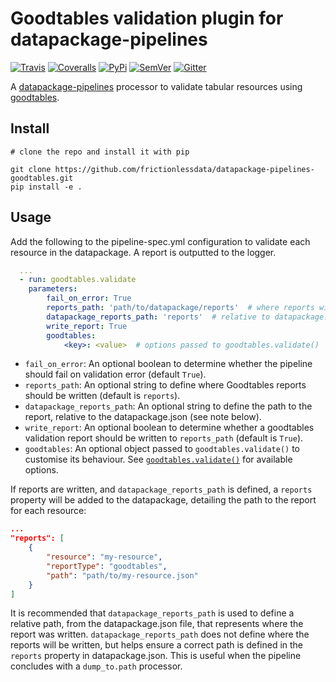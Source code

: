 # Goodtables validation plugin for datapackage-pipelines

[![Travis](https://img.shields.io/travis/frictionlessdata/datapackage-pipelines-goodtables/master.svg)](https://travis-ci.org/frictionlessdata/datapackage-pipelines-goodtables)
[![Coveralls](http://img.shields.io/coveralls/frictionlessdata/datapackage-pipelines-goodtables/master.svg)](https://coveralls.io/r/frictionlessdata/datapackage-pipelines-goodtables?branch=master)
[![PyPi](https://img.shields.io/pypi/v/datapackage-pipelines-goodtables.svg)](https://pypi.python.org/pypi/datapackage-pipelines-goodtables)
[![SemVer](https://img.shields.io/badge/versions-SemVer-brightgreen.svg)](http://semver.org/)
[![Gitter](https://img.shields.io/gitter/room/frictionlessdata/chat.svg)](https://gitter.im/frictionlessdata/chat)


A [datapackage-pipelines](https://github.com/frictionlessdata/datapackage-pipelines) processor to validate tabular resources using [goodtables](https://github.com/frictionlessdata/goodtables-py).


## Install

```
# clone the repo and install it with pip

git clone https://github.com/frictionlessdata/datapackage-pipelines-goodtables.git
pip install -e .
```

## Usage

Add the following to the pipeline-spec.yml configuration to validate each resource in the datapackage. A report is outputted to the logger.

```yaml
  ...
  - run: goodtables.validate
    parameters:
        fail_on_error: True
        reports_path: 'path/to/datapackage/reports'  # where reports will be written
        datapackage_reports_path: 'reports'  # relative to datapackage.json
        write_report: True
        goodtables:
            <key>: <value>  # options passed to goodtables.validate()
```

- `fail_on_error`: An optional boolean to determine whether the pipeline should fail on validation error (default `True`).
- `reports_path`: An optional string to define where Goodtables reports should be written (default is `reports`).
- `datapackage_reports_path`: An optional string to define the path to the report, relative to the datapackage.json (see note below).
- `write_report`: An optional boolean to determine whether a goodtables validation report should be written to `reports_path` (default is `True`).
- `goodtables`: An optional object passed to `goodtables.validate()` to customise its behaviour. See [`goodtables.validate()`](https://github.com/frictionlessdata/goodtables-py/#validatesource-options) for available options.

If reports are written, and `datapackage_reports_path` is defined, a `reports` property will be added to the datapackage, detailing the path to the report for each resource:

```json
...
"reports": [
    {
        "resource": "my-resource",
        "reportType": "goodtables",
        "path": "path/to/my-resource.json"
    }
]
```

It is recommended that `datapackage_reports_path` is used to define a relative path, from the datapackage.json file, that represents where the report was written. `datapackage_reports_path` does not define where the reports will be written, but helps ensure a correct path is defined in the `reports` property in datapackage.json. This is useful when the pipeline concludes with a `dump_to.path` processor.
